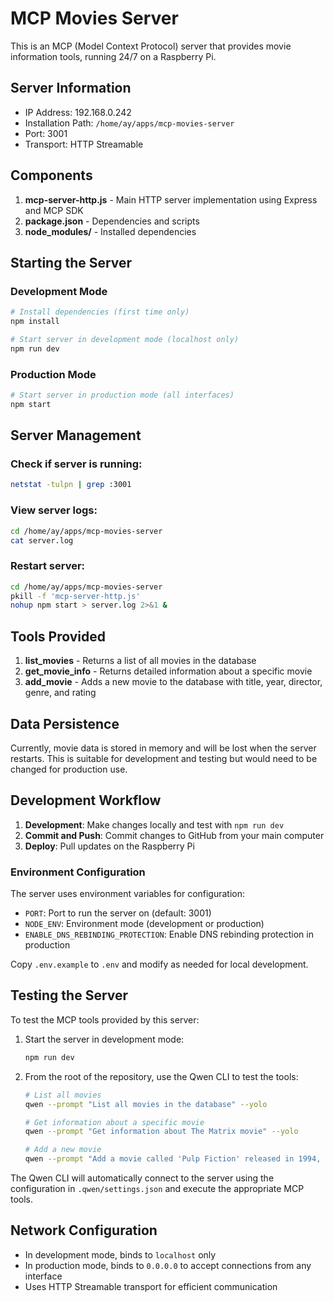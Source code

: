 # MCP Movies Server

This is an MCP (Model Context Protocol) server that provides movie information tools, running 24/7 on a Raspberry Pi.

## Server Information

- IP Address: 192.168.0.242
- Installation Path: `/home/ay/apps/mcp-movies-server`
- Port: 3001
- Transport: HTTP Streamable

## Components

1. **mcp-server-http.js** - Main HTTP server implementation using Express and MCP SDK
2. **package.json** - Dependencies and scripts
3. **node_modules/** - Installed dependencies

## Starting the Server

### Development Mode
```bash
# Install dependencies (first time only)
npm install

# Start server in development mode (localhost only)
npm run dev
```

### Production Mode
```bash
# Start server in production mode (all interfaces)
npm start
```

## Server Management

### Check if server is running:
```bash
netstat -tulpn | grep :3001
```

### View server logs:
```bash
cd /home/ay/apps/mcp-movies-server
cat server.log
```

### Restart server:
```bash
cd /home/ay/apps/mcp-movies-server
pkill -f 'mcp-server-http.js'
nohup npm start > server.log 2>&1 &
```

## Tools Provided

1. **list_movies** - Returns a list of all movies in the database
2. **get_movie_info** - Returns detailed information about a specific movie
3. **add_movie** - Adds a new movie to the database with title, year, director, genre, and rating

## Data Persistence

Currently, movie data is stored in memory and will be lost when the server restarts. This is suitable for development and testing but would need to be changed for production use.

## Development Workflow

1. **Development**: Make changes locally and test with `npm run dev`
2. **Commit and Push**: Commit changes to GitHub from your main computer
3. **Deploy**: Pull updates on the Raspberry Pi

### Environment Configuration

The server uses environment variables for configuration:
- `PORT`: Port to run the server on (default: 3001)
- `NODE_ENV`: Environment mode (development or production)
- `ENABLE_DNS_REBINDING_PROTECTION`: Enable DNS rebinding protection in production

Copy `.env.example` to `.env` and modify as needed for local development.

## Testing the Server

To test the MCP tools provided by this server:

1. Start the server in development mode:
   ```bash
   npm run dev
   ```

2. From the root of the repository, use the Qwen CLI to test the tools:
   ```bash
   # List all movies
   qwen --prompt "List all movies in the database" --yolo
   
   # Get information about a specific movie
   qwen --prompt "Get information about The Matrix movie" --yolo
   
   # Add a new movie
   qwen --prompt "Add a movie called 'Pulp Fiction' released in 1994, directed by Quentin Tarantino, in the Crime Drama genre, with a rating of 8.9" --yolo
   ```

The Qwen CLI will automatically connect to the server using the configuration in `.qwen/settings.json` and execute the appropriate MCP tools.

## Network Configuration

- In development mode, binds to `localhost` only
- In production mode, binds to `0.0.0.0` to accept connections from any interface
- Uses HTTP Streamable transport for efficient communication